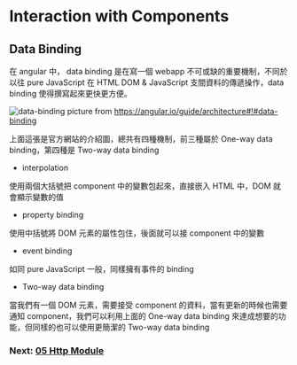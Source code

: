 # Interaction with Components

## Data Binding

在 angular 中， data binding 是在寫一個 webapp 不可或缺的重要機制，不同於以往 pure JavaScript 在 HTML DOM & JavaScript 支間資料的傳遞操作，data binding 使得撰寫起來更快更方便。

![data-binding](https://angular.io/generated/images/guide/architecture/databinding.png "data-binding")
picture from https://angular.io/guide/architecture#!#data-binding

上面這張是官方網站的介紹圖，總共有四種機制，前三種屬於 One-way data binding，第四種是 Two-way data binding

* interpolation

使用兩個大括號把 component 中的變數包起來，直接嵌入 HTML 中，DOM 就會顯示變數的值

* property binding

使用中括號將 DOM 元素的屬性包住，後面就可以接 component 中的變數

* event binding

如同 pure JavaScript 一般，同樣擁有事件的 binding

* Two-way data binding

當我們有一個 DOM 元素，需要接受 component 的資料，當有更新的時候也需要通知 component，我們可以利用上面的 One-way data binding 來達成想要的功能，但同樣的也可以使用更簡潔的 Two-way data binding

### Next:  [05 Http Module]

[05 Http Module]: <https://github.com/sean1093/angular-starter/blob/master/05.http-module.md>
